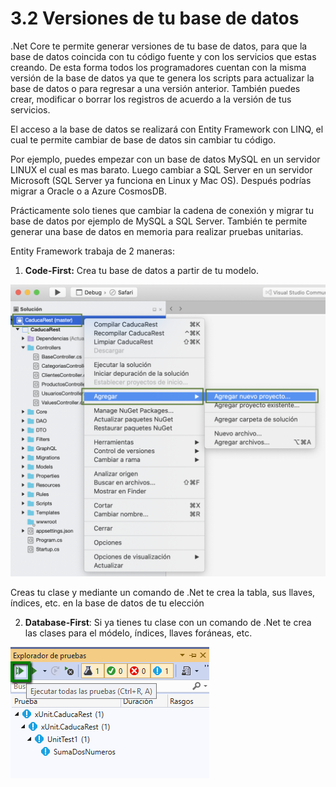 # 3.2 Versiones de tu base de datos

.Net Core te permite generar versiones de tu base de datos, para que la base de datos coincida con tu código fuente y con los servicios que estas creando. De esta forma todos los programadores cuentan con la misma versión de la base de datos ya que te genera los scripts para actualizar la base de datos o para regresar a una versión anterior. También puedes crear, modificar o borrar los registros de acuerdo a la versión de tus servicios.

El acceso a la base de datos se realizará con Entity Framework con LINQ, el cual te permite cambiar de base de datos sin cambiar tu código. 

Por ejemplo, puedes empezar con un base de datos MySQL en un servidor LINUX el cual es mas barato. Luego cambiar a SQL Server en un servidor Microsoft \(SQL Server ya funciona en Linux y Mac OS\). Después podrías migrar a Oracle o a Azure CosmosDB. 

Prácticamente solo tienes que cambiar la cadena de conexión y migrar tu base de datos por ejemplo de MySQL a SQL Server. También te permite generar una base de datos en memoria para realizar pruebas unitarias.

Entity Framework trabaja de 2 maneras:

1. **Code-First:** Crea tu base de datos a partir de tu modelo. 

![](../.gitbook/assets/image%20%28112%29.png)

 Creas tu clase y mediante un comando de .Net te crea la tabla, sus llaves, índices, etc. en la base de datos de tu elección

2. **Database-First**: Si ya tienes tu clase con un comando de .Net te crea las clases para el módelo, índices, llaves foráneas, etc.

![](../.gitbook/assets/image%20%285%29.png)







